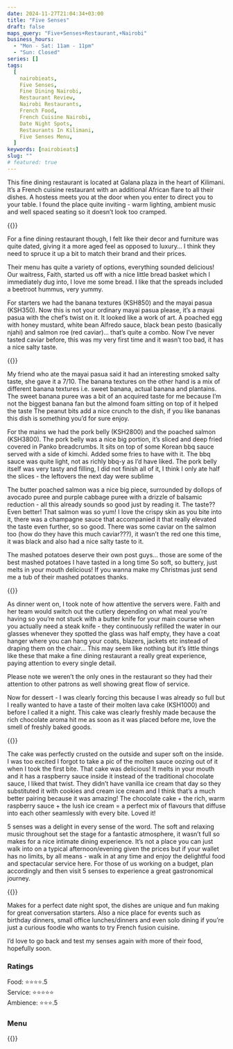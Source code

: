 ```yaml
---
date: 2024-11-27T21:04:34+03:00
title: "Five Senses"
draft: false
maps_query: "Five+Senses+Restaurant,+Nairobi"
business_hours:
  - "Mon - Sat: 11am - 11pm"
  - "Sun: Closed"
series: []
tags:
  [
    nairobieats,
    Five Senses,
    Fine Dining Nairobi,
    Restaurant Review,
    Nairobi Restaurants,
    French Food,
    French Cuisine Nairobi,
    Date Night Spots,
    Restaurants In Kilimani,
    Five Senses Menu,
  ]
keywords: [nairobieats]
slug: ""
# featured: true
---
```


This fine dining restaurant is located at Galana plaza in the heart of Kilimani. It’s a French cuisine restaurant with an additional African flare to all their dishes. A hostess meets you at the door when you enter to direct you to your table. I found the place quite inviting - warm lighting, ambient music and well spaced seating so it doesn’t look too cramped.

{{<image-gallery key="five-senses" titles="five-senses01 five-senses02 five-senses03">}}

For a fine dining restaurant though, I felt like their decor and furniture was quite dated, giving it a more aged feel as opposed to luxury… I think they need to spruce it up a bit to match their brand and their prices.

Their menu has quite a variety of options, everything sounded delicious! Our waitress, Faith, started us off with a nice little bread basket which I immediately dug into, I love me some bread. I like that the spreads included a beetroot hummus, very yummy.

For starters we had the banana textures (KSH850) and the mayai pasua (KSH350). Now this is not your ordinary mayai pasua please, it’s a mayai pasua with the chef’s twist on it. It looked like a work of art. A poached egg with honey mustard, white bean Alfredo sauce, black bean pesto (basically njahi) and salmon roe (red caviar)… that’s quite a combo. Now I’ve never tasted caviar before, this was my very first time and it wasn’t too bad, it has a nice salty taste.

{{<image-gallery key="five-senses" titles="five-senses06 five-senses07 five-senses08 five-senses10">}}

My friend who ate the mayai pasua said it had an interesting smoked salty taste, she gave it a 7/10. The banana textures on the other hand is a mix of different banana textures i.e. sweet banana, actual banana and plantains. The sweet banana puree was a bit of an acquired taste for me because I’m not the biggest banana fan but the almond foam sitting on top of it helped the taste The peanut bits add a nice crunch to the dish, if you like bananas this dish is something you’d for sure enjoy.

For the mains we had the pork belly (KSH2800) and the poached salmon (KSH3800). The pork belly was a nice big portion, it’s sliced and deep fried covered in Panko breadcrumbs. It sits on top of some Korean bbq sauce served with a side of kimchi. Added some fries to have with it. The bbq sauce was quite light, not as richly bbq-y as I’d have liked. The pork belly itself was very tasty and filling, I did not finish all of it, I think I only ate half the slices - the leftovers the next day were sublime

The butter poached salmon was a nice big piece, surrounded by dollops of avocado puree and purple cabbage puree with a drizzle of balsamic reduction - all this already sounds so good just by reading it. The taste?? Even better! That salmon was so yum! I love the crispy skin as you bite into it, there was a champagne sauce that accompanied it that really elevated the taste even further, so so good. There was some caviar on the salmon too (how do they have this much caviar???), it wasn’t the red one this time, it was black and also had a nice salty taste to it.

The mashed potatoes deserve their own post guys… those are some of the best mashed potatoes I have tasted in a long time So soft, so buttery, just melts in your mouth delicious! If you wanna make my Christmas just send me a tub of their mashed potatoes thanks.

{{<image-gallery key="five-senses" titles="five-senses11 five-senses12 five-senses13 five-senses14">}}

As dinner went on, I took note of how attentive the servers were. Faith and her team would switch out the cutlery depending on what meal you’re having so you’re not stuck with a butter knife for your main course when you actually need a steak knife - they continuously refilled the water in our glasses whenever they spotted the glass was half empty, they have a coat hanger where you can hang your coats, blazers, jackets etc instead of draping them on the chair… This may seem like nothing but it’s little things like these that make a fine dining restaurant a really great experience, paying attention to every single detail.

Please note we weren’t the only ones in the restaurant so they had their attention to other patrons as well showing great flow of service.

Now for dessert - I was clearly forcing this because I was already so full but I really wanted to have a taste of their molten lava cake (KSH1000) and before I called it a night. This cake was clearly freshly made because the rich chocolate aroma hit me as soon as it was placed before me, love the smell of freshly baked goods.

{{<image-gallery key="five-senses" titles="five-senses15">}}

The cake was perfectly crusted on the outside and super soft on the inside. I was too excited I forgot to take a pic of the molten sauce oozing out of it when I took the first bite. That cake was delicious! It melts in your mouth and it has a raspberry sauce inside it instead of the traditional chocolate sauce, I liked that twist. They didn’t have vanilla ice cream that day so they substituted it with cookies and cream ice cream and I think that’s a much better pairing because it was amazing! The chocolate cake + the rich, warm raspberry sauce + the lush ice cream = a perfect mix of flavours that diffuse into each other seamlessly with every bite. Loved it!

5 senses was a delight in every sense of the word. The soft and relaxing music throughout set the stage for a fantastic atmosphere, it wasn’t full so makes for a nice intimate dining experience. It’s not a place you can just walk into on a typical afternoon/evening given the prices but if your wallet has no limits, by all means - walk in at any time and enjoy the delightful food and spectacular service here. For those of us working on a budget, plan accordingly and then visit 5 senses to experience a great gastronomical journey.

{{<image-gallery key="five-senses" titles="five-senses04 five-senses05">}}

Makes for a perfect date night spot, the dishes are unique and fun making for great conversation starters. Also a nice place for events such as birthday dinners, small office lunches/dinners and even solo dining if you’re just a curious foodie who wants to try French fusion cuisine.

I’d love to go back and test my senses again with more of their food, hopefully soon.

### Ratings

Food: ⭐️⭐️⭐️⭐️.5<br>
Service: ⭐️️⭐️⭐️⭐️⭐️<br>
Ambience: ⭐⭐️⭐️.5<br>

### Menu

{{<remote-image-gallery key="five-senses-menu">}}
